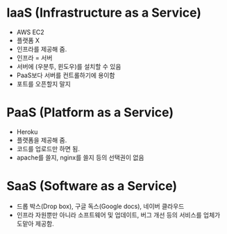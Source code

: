 # IaaS (Infrastructure as a Service)
- AWS EC2
- 플랫폼 X
- 인프라를 제공해 줌.
- 인프라 = 서버
- 서버에 (우분투, 윈도우)를 설치할 수 있음
- PaaS보다 서버를 컨트롤하기에 용이함
- 포트를 오픈할지 말지

# PaaS (Platform as a Service)
- Heroku
- 플랫폼을 제공해 줌.
- 코드를 업로드만 하면 됨.
- apache를 쓸지, nginx를 쓸지 등의 선택권이 없음

# SaaS (Software as a Service)
- 드롭 박스(Drop box), 구글 독스(Google docs), 네이버 클라우드
- 인프라 자원뿐만 아니라 소프트웨어 및 업데이트, 버그 개선 등의 서비스를 업체가 도맡아 제공함.